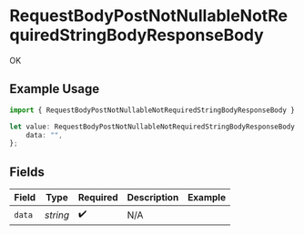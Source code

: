 # RequestBodyPostNotNullableNotRequiredStringBodyResponseBody

OK

## Example Usage

```typescript
import { RequestBodyPostNotNullableNotRequiredStringBodyResponseBody } from "openapi/sdk/models/operations";

let value: RequestBodyPostNotNullableNotRequiredStringBodyResponseBody = {
    data: "",
};
```

## Fields

| Field              | Type               | Required           | Description        | Example            |
| ------------------ | ------------------ | ------------------ | ------------------ | ------------------ |
| `data`             | *string*           | :heavy_check_mark: | N/A                |                    |